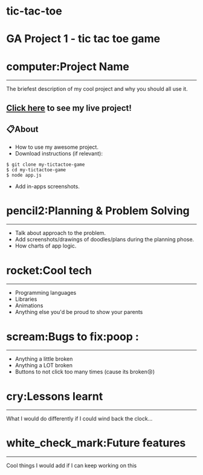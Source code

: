 # tic-tac-toe
# GA Project 1 - tic tac toe game

# computer:Project Name
----------------------------------------------------------------------------------------------------------------------------
The briefest description of my cool project and why you should all use it.

[Click here](https://www.google.com) to see my live project!
----------------------------------------------------------------------------------------------------------------------------

:clipboard:About
----------------------------------------------------------------------------------------------------------------------------
- How to use my awesome project.
- Download instructions (if relevant):
```
$ git clone my-tictactoe-game
$ cd my-tictactoe-game
$ node app.js
```
- Add in-apps screenshots.

# pencil2:Planning & Problem Solving
----------------------------------------------------------------------------------------------------------------------------
- Talk about approach to the problem.
- Add screenshots/drawings of doodles/plans during the planning phose.
- How charts of app logic.

# rocket:Cool tech
----------------------------------------------------------------------------------------------------------------------------
- Programming languages
- Libraries
- Animations
- Anything else you'd be proud to show your parents

# scream:Bugs to fix:poop :
----------------------------------------------------------------------------------------------------------------------------
- Anything a little broken
- Anything a LOT broken
- Buttons to not click too many times (cause its broken:cry:)

# cry:Lessons learnt
----------------------------------------------------------------------------------------------------------------------------
What I would do differently if I could wind back the clock...

# white_check_mark:Future features
----------------------------------------------------------------------------------------------------------------------------
Cool things I would add if I can keep working on this


